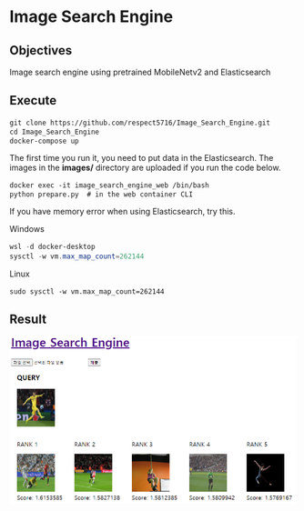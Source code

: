 # Image Search Engine


## Objectives

Image search engine using pretrained MobileNetv2 and Elasticsearch



## Execute

```shell
git clone https://github.com/respect5716/Image_Search_Engine.git
cd Image_Search_Engine
docker-compose up
```



The first time you run it, you need to put data in the Elasticsearch. The images in the **images/** directory are uploaded if you run the code below.

```
docker exec -it image_search_engine_web /bin/bash
python prepare.py  # in the web container CLI
```



If you have memory error when using Elasticsearch, try this.

Windows

```powershell
wsl -d docker-desktop
sysctl -w vm.max_map_count=262144
```

Linux

```shell
sudo sysctl -w vm.max_map_count=262144
```



## Result

![](assets/result.PNG)
